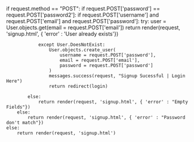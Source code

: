 if request.method == "POST":
        if request.POST['password'] == request.POST['password2']:
            if request.POST['username'] and request.POST['email'] and request.POST['password']:
                try:
                    user = User.objects.get(email = request.POST['email'])
                    return render(request, 'signup.html', { 'error' : 'User already exists'})

                except User.DoesNotExist:
                    User.objects.create_user(
                        username = request.POST['password'],
                        email = request.POST['email'],
                        password = request.POST['password']
                    )
                    messages.success(request, "Signup Sucessful | Login Here")
                    return redirect(login)

            else:
                return render(request, 'signup.html', { 'error' : "Empty Fields"}) 
        else:
            return render(request, 'signup.html', { 'error' : "Password don't match"})
    else:
        return render(request, 'signup.html')

